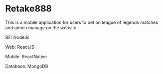 # Retake888

This is a mobile application for users to bet on league of legends matches and admin manage on the website

BE: NodeJs

Web: ReactJS

Mobile: ReactNative

Database: MongoDB
